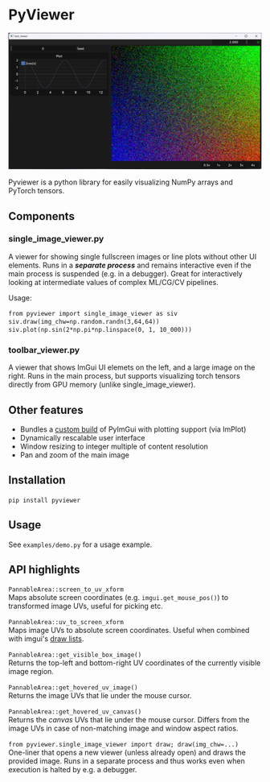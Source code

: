 # PyViewer

![Toolbar Viewer](docs/screenshot.jpg)

Pyviewer is a python library for easily visualizing NumPy arrays and PyTorch tensors.

## Components

### single_image_viewer.py

A viewer for showing single fullscreen images or line plots without other UI elements. Runs in a ***separate process*** and remains interactive even if the main process is suspended (e.g. in a debugger). Great for interactively looking at intermediate values of complex ML/CG/CV pipelines.

Usage:
```
from pyviewer import single_image_viewer as siv
siv.draw(img_chw=np.random.randn(3,64,64))
siv.plot(np.sin(2*np.pi*np.linspace(0, 1, 10_000)))
```

### toolbar_viewer.py
A viewer that shows ImGui UI elemets on the left, and a large image on the right. Runs in the main process, but supports visualizing torch tensors directly from GPU memory (unlike single_image_viewer).

## Other features
* Bundles a [custom build](https://github.com/harskish/pyplotgui) of PyImGui with plotting support (via ImPlot)
* Dynamically rescalable user interface
* Window resizing to integer multiple of content resolution
* Pan and zoom of the main image

## Installation
`pip install pyviewer`

## Usage
See `examples/demo.py` for a usage example.

## API highlights
`PannableArea::screen_to_uv_xform`<br>
Maps absolute screen coordinates (e.g. `imgui.get_mouse_pos()`) to transformed image UVs, useful for picking etc.<br>

`PannableArea::uv_to_screen_xform`<br>
Maps image UVs to absolute screen coordinates. Useful when combined with imgui's [draw lists](https://pyimgui.readthedocs.io/en/latest/reference/imgui.core.html#imgui.core._DrawList).

`PannableArea::get_visible_box_image()`<br>
Returns the top-left and bottom-right UV coordinates of the currently visible image region.<br>

`PannableArea::get_hovered_uv_image()`<br>
Returns the image UVs that lie under the mouse cursor.

`PannableArea::get_hovered_uv_canvas()`<br>
Returns the *canvas* UVs that lie under the mouse cursor. Differs from the image UVs in case of non-matching image and window aspect ratios.

`from pyviewer.single_image_viewer import draw; draw(img_chw=...)`<br>
One-liner that opens a new viewer (unless already open) and draws the provided image. Runs in a separate process and thus works even when execution is halted by e.g. a debugger.